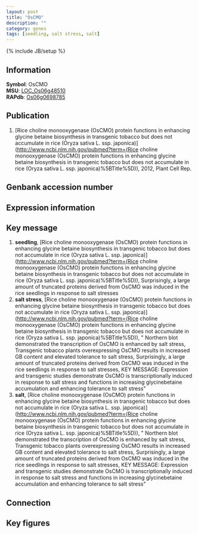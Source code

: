 ```yaml
---
layout: post
title: "OsCMO"
description: ""
category: genes
tags: [seedling, salt stress, salt]
---
```

{% include JB/setup %}

## Information
__Symbol__: OsCMO  
__MSU__: [LOC_Os06g48510](http://rice.plantbiology.msu.edu/cgi-bin/ORF_infopage.cgi?orf=LOC_Os06g48510)  
__RAPdb__: [Os06g0698785](http://rapdb.dna.affrc.go.jp/viewer/gbrowse_details/irgsp1?name=Os06g0698785)  

## Publication
1. [Rice choline monooxygenase (OsCMO) protein functions in enhancing glycine betaine biosynthesis in transgenic tobacco but does not accumulate in rice (Oryza sativa L. ssp. japonica)](http://www.ncbi.nlm.nih.gov/pubmed?term=(Rice choline monooxygenase (OsCMO) protein functions in enhancing glycine betaine biosynthesis in transgenic tobacco but does not accumulate in rice (Oryza sativa L. ssp. japonica)%5BTitle%5D)), 2012, Plant Cell Rep.

## Genbank accession number

## Expression information

## Key message
1. __seedling__, [Rice choline monooxygenase (OsCMO) protein functions in enhancing glycine betaine biosynthesis in transgenic tobacco but does not accumulate in rice (Oryza sativa L. ssp. japonica)](http://www.ncbi.nlm.nih.gov/pubmed?term=(Rice choline monooxygenase (OsCMO) protein functions in enhancing glycine betaine biosynthesis in transgenic tobacco but does not accumulate in rice (Oryza sativa L. ssp. japonica)%5BTitle%5D)),  Surprisingly, a large amount of truncated proteins derived from OsCMO was induced in the rice seedlings in response to salt stresses
2. __salt stress__, [Rice choline monooxygenase (OsCMO) protein functions in enhancing glycine betaine biosynthesis in transgenic tobacco but does not accumulate in rice (Oryza sativa L. ssp. japonica)](http://www.ncbi.nlm.nih.gov/pubmed?term=(Rice choline monooxygenase (OsCMO) protein functions in enhancing glycine betaine biosynthesis in transgenic tobacco but does not accumulate in rice (Oryza sativa L. ssp. japonica)%5BTitle%5D)), " Northern blot demonstrated the transcription of OsCMO is enhanced by salt stress, Transgenic tobacco plants overexpressing OsCMO results in increased GB content and elevated tolerance to salt stress, Surprisingly, a large amount of truncated proteins derived from OsCMO was induced in the rice seedlings in response to salt stresses, KEY MESSAGE: Expression and transgenic studies demonstrate OsCMO is transcriptionally induced in response to salt stress and functions in increasing glycinebetaine accumulation and enhancing tolerance to salt stress"
3. __salt__, [Rice choline monooxygenase (OsCMO) protein functions in enhancing glycine betaine biosynthesis in transgenic tobacco but does not accumulate in rice (Oryza sativa L. ssp. japonica)](http://www.ncbi.nlm.nih.gov/pubmed?term=(Rice choline monooxygenase (OsCMO) protein functions in enhancing glycine betaine biosynthesis in transgenic tobacco but does not accumulate in rice (Oryza sativa L. ssp. japonica)%5BTitle%5D)), " Northern blot demonstrated the transcription of OsCMO is enhanced by salt stress, Transgenic tobacco plants overexpressing OsCMO results in increased GB content and elevated tolerance to salt stress, Surprisingly, a large amount of truncated proteins derived from OsCMO was induced in the rice seedlings in response to salt stresses, KEY MESSAGE: Expression and transgenic studies demonstrate OsCMO is transcriptionally induced in response to salt stress and functions in increasing glycinebetaine accumulation and enhancing tolerance to salt stress"

## Connection

## Key figures


